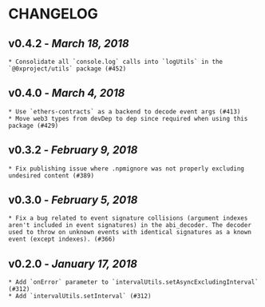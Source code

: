 # CHANGELOG

## v0.4.2 - _March 18, 2018_

    * Consolidate all `console.log` calls into `logUtils` in the `@0xproject/utils` package (#452)

## v0.4.0 - _March 4, 2018_

    * Use `ethers-contracts` as a backend to decode event args (#413)
    * Move web3 types from devDep to dep since required when using this package (#429)

## v0.3.2 - _February 9, 2018_

    * Fix publishing issue where .npmignore was not properly excluding undesired content (#389)

## v0.3.0 - _February 5, 2018_

    * Fix a bug related to event signature collisions (argument indexes aren't included in event signatures) in the abi_decoder. The decoder used to throw on unknown events with identical signatures as a known event (except indexes). (#366)

## v0.2.0 - _January 17, 2018_

    * Add `onError` parameter to `intervalUtils.setAsyncExcludingInterval` (#312)
    * Add `intervalUtils.setInterval` (#312)
